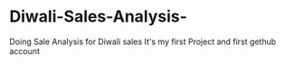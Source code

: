 # Diwali-Sales-Analysis-
Doing Sale Analysis for Diwali sales 
It's my first Project and first gethub account 
